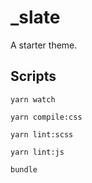 # _slate

A starter theme.

## Scripts

`yarn watch` 

`yarn compile:css`

`yarn lint:scss`

`yarn lint:js`

`bundle`